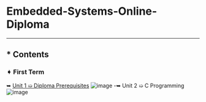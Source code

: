 # Embedded-Systems-Online-Diploma
---
## * Contents

### ➧ First Term 
 ➥ [Unit 1 ➯ Diploma Prerequisites](https://github.com/Moataz-Elhawary/Mastering-Embedded-System.git) ![image](https://github.com/Moataz-Elhawary/Mastering-Embedded-System/assets/125892441/e5d928be-6ae0-4d92-916a-c20265d0c81a)
 -➥ Unit 2 ➯ C Programming ![image](https://progress-bar.dev/28/?title=progress)

